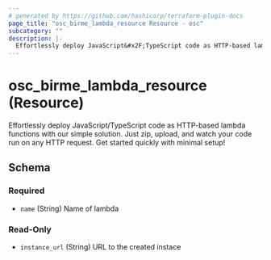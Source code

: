 ```yaml
---
# generated by https://github.com/hashicorp/terraform-plugin-docs
page_title: "osc_birme_lambda_resource Resource - osc"
subcategory: ""
description: |-
  Effortlessly deploy JavaScript&#x2F;TypeScript code as HTTP-based lambda functions with our simple solution. Just zip, upload, and watch your code run on any HTTP request. Get started quickly with minimal setup!
---
```


# osc_birme_lambda_resource (Resource)

Effortlessly deploy JavaScript&#x2F;TypeScript code as HTTP-based lambda functions with our simple solution. Just zip, upload, and watch your code run on any HTTP request. Get started quickly with minimal setup!



<!-- schema generated by tfplugindocs -->
## Schema

### Required

- `name` (String) Name of lambda

### Read-Only

- `instance_url` (String) URL to the created instace
